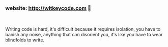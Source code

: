 ### website: http://witkeycode.com 👋
<br/>

Writing code is hard, it's difficult because it requires isolation, you have to banish any noise, anything that can disorient you, it's like you have to wear blindfolds to write.
